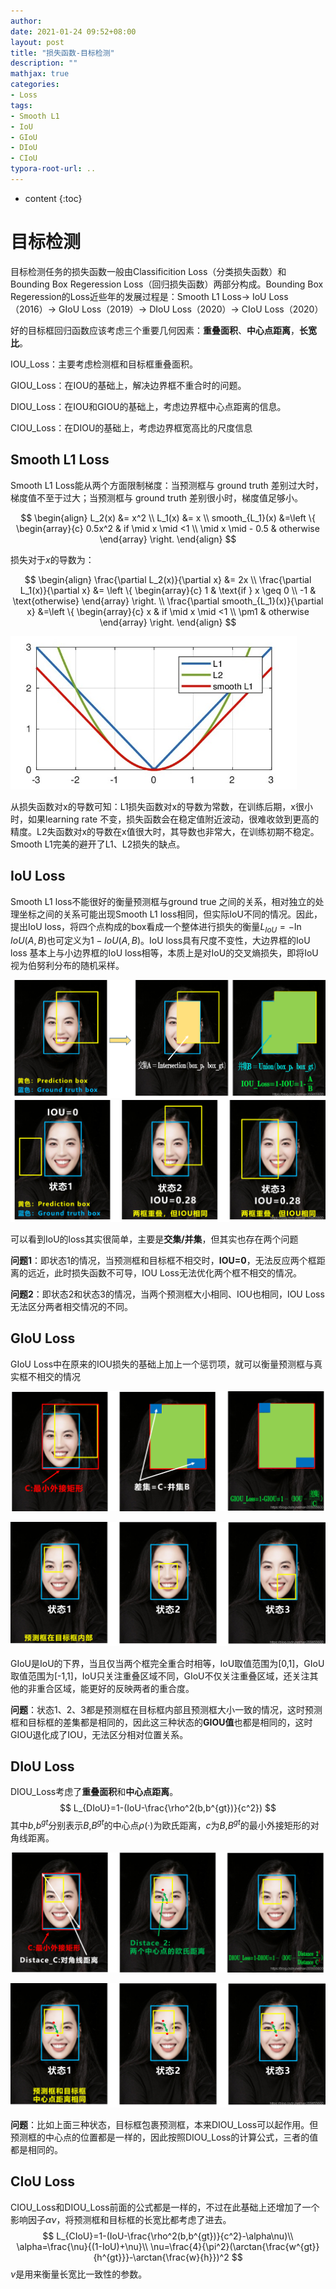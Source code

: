 ```yaml
---
author: 
date: 2021-01-24 09:52+08:00
layout: post
title: "损失函数-目标检测"
description: ""
mathjax: true
categories:
- Loss
tags:
- Smooth L1
- IoU
- GIoU
- DIoU
- CIoU
typora-root-url: ..
---
```


* content
{:toc}

# 目标检测

目标检测任务的损失函数一般由Classificition Loss（分类损失函数）和Bounding Box Regeression Loss（回归损失函数）两部分构成。Bounding Box Regeression的Loss近些年的发展过程是：Smooth L1 Loss-> IoU Loss（2016）-> GIoU Loss（2019）-> DIoU Loss（2020）-> CIoU Loss（2020）

好的目标框回归函数应该考虑三个重要几何因素：**重叠面积**、**中心点距离**，**长宽比**。

IOU_Loss：主要考虑检测框和目标框重叠面积。

GIOU_Loss：在IOU的基础上，解决边界框不重合时的问题。

DIOU_Loss：在IOU和GIOU的基础上，考虑边界框中心点距离的信息。

CIOU_Loss：在DIOU的基础上，考虑边界框宽高比的尺度信息

## Smooth L1 Loss

Smooth L1 Loss能从两个方面限制梯度：当预测框与 ground truth 差别过大时，梯度值不至于过大；当预测框与 ground truth 差别很小时，梯度值足够小。


$$
\begin{align}
L_2(x) &= x^2  \\
L_1(x) &= x \\
smooth_{L_1}(x) &=\left \{ \begin{array}{c} 0.5x^2 & if \mid x \mid <1 \\ \mid x \mid - 0.5 & otherwise  \end{array} \right.
\end{align}
$$


损失对于$x$的导数为：


$$
\begin{align}
\frac{\partial L_2(x)}{\partial x} &= 2x \\
\frac{\partial L_1(x)}{\partial x} &= \left \{ \begin{array}{c} 1 & \text{if }  x \geq 0 \\ -1 & \text{otherwise} \end{array} \right. \\
\frac{\partial smooth_{L_1}(x)}{\partial x} &=\left \{ \begin{array}{c} x & if \mid x \mid <1 \\ \pm1 & otherwise  \end{array} \right.
\end{align}
$$


<img src="/assets/lossfunction/img/1/smoothl1-l1-l2.png" style="zoom:67%;" />

从损失函数对x的导数可知：L1损失函数对x的导数为常数，在训练后期，x很小时，如果learning rate 不变，损失函数会在稳定值附近波动，很难收敛到更高的精度。L2失函数对x的导数在x值很大时，其导数也非常大，在训练初期不稳定。 Smooth L1完美的避开了L1、L2​损失的缺点。

##  IoU Loss

Smooth L1 loss不能很好的衡量预测框与ground true 之间的关系，相对独立的处理坐标之间的关系可能出现Smooth L1 loss相同，但实际IoU不同的情况。因此，提出IoU loss，将四个点构成的box看成一个整体进行损失的衡量$L_{IoU}=-\ln IoU(A,B)$也可定义为$1-IoU(A,B)$。IoU loss具有尺度不变性，大边界框的IoU loss 基本上与小边界框的IoU loss相等，本质上是对IoU的交叉熵损失，即将IoU视为伯努利分布的随机采样。

<img src="/assets/lossfunction/img/1/IoU-1-1.png"  />

<img src="/assets/lossfunction/img/1/IoU-1-2.png"  />

可以看到IoU的loss其实很简单，主要是**交集/并集**，但其实也存在两个问题

**问题1**：即状态1的情况，当预测框和目标框不相交时，**IOU=0**，无法反应两个框距离的远近，此时损失函数不可导，IOU Loss无法优化两个框不相交的情况。

**问题2**：即状态2和状态3的情况，当两个预测框大小相同、IOU也相同，IOU Loss无法区分两者相交情况的不同。

## GIoU Loss

GIoU Loss中在原来的IOU损失的基础上加上一个惩罚项，就可以衡量预测框与真实框不相交的情况

![](/assets/lossfunction/img/1/GIoU-1-1.png)

![](/assets/lossfunction/img/1/GIoU-1-2.png)

GIoU是IoU的下界，当且仅当两个框完全重合时相等，IoU取值范围为[0,1]，GIoU取值范围为[-1,1]，IoU只关注重叠区域不同，GIoU不仅关注重叠区域，还关注其他的非重合区域，能更好的反映两者的重合度。

**问题**：状态1、2、3都是预测框在目标框内部且预测框大小一致的情况，这时预测框和目标框的差集都是相同的，因此这三种状态的**GIOU值**也都是相同的，这时GIOU退化成了IOU，无法区分相对位置关系。

## DIoU Loss

DIOU_Loss考虑了**重叠面积**和**中心点距离**。
$$
L_{DIoU}=1-(IoU-\frac{\rho^2(b,b^{gt})}{c^2})
$$
其中$b$,$b^{gt}$分别表示$B$,$B^{gt}$的中心点$\rho(·)$为欧氏距离，$c$为$B$,$B^{gt}$的最小外接矩形的对角线距离。

![](/assets/lossfunction/img/1/DIoU-1-1.png)

![](/assets/lossfunction/img/1/DIoU-1-2.png)

**问题**：比如上面三种状态，目标框包裹预测框，本来DIOU_Loss可以起作用。但预测框的中心点的位置都是一样的，因此按照DIOU_Loss的计算公式，三者的值都是相同的。

## CIoU Loss

CIOU_Loss和DIOU_Loss前面的公式都是一样的，不过在此基础上还增加了一个影响因子$\alpha\nu$，将预测框和目标框的长宽比都考虑了进去。
$$
L_{CIoU}=1-(IoU-\frac{\rho^2(b,b^{gt})}{c^2}-\alpha\nu)\\
\alpha=\frac{\nu}{(1-IoU)+\nu}\\
\nu=\frac{4}{\pi^2}(\arctan{\frac{w^{gt}}{h^{gt}}}-\arctan{\frac{w}{h}})^2
$$
$\nu$是用来衡量长宽比一致性的参数。

